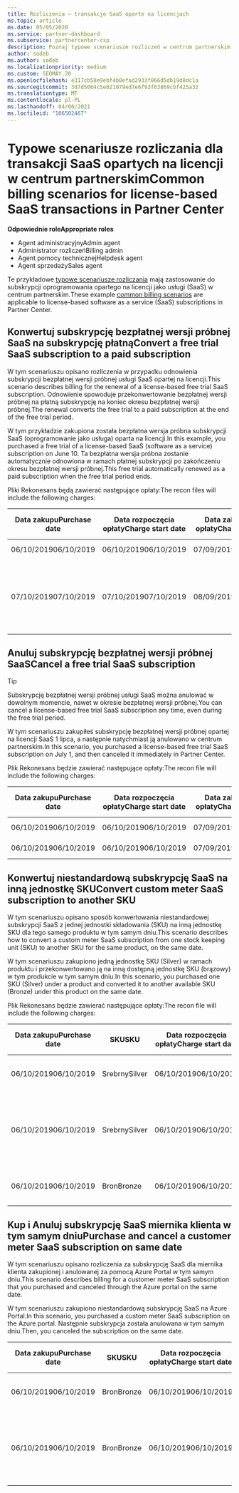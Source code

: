 ```yaml
---
title: Rozliczenia — transakcje SaaS oparte na licencjach
ms.topic: article
ms.date: 05/05/2020
ms.service: partner-dashboard
ms.subservice: partnercenter-csp
description: Poznaj typowe scenariusze rozliczeń w centrum partnerskim dla transakcji opartych na licencji, oprogramowania jako usługi (SaaS).
author: sodeb
ms.author: sodeb
ms.localizationpriority: medium
ms.custom: SEOMAY.20
ms.openlocfilehash: e317cb58e9ebf4b0efad2933f866d5db19d8dc1a
ms.sourcegitcommit: 3d7d5064c5e021079ed7e6f93f03869cbf425a32
ms.translationtype: MT
ms.contentlocale: pl-PL
ms.lasthandoff: 04/06/2021
ms.locfileid: "106502467"
---
```

# <a name="common-billing-scenarios-for-license-based-saas-transactions-in-partner-center"></a><span data-ttu-id="b861a-103">Typowe scenariusze rozliczania dla transakcji SaaS opartych na licencji w centrum partnerskim</span><span class="sxs-lookup"><span data-stu-id="b861a-103">Common billing scenarios for license-based SaaS transactions in Partner Center</span></span>

<span data-ttu-id="b861a-104">**Odpowiednie role**</span><span class="sxs-lookup"><span data-stu-id="b861a-104">**Appropriate roles**</span></span>

- <span data-ttu-id="b861a-105">Agent administracyjny</span><span class="sxs-lookup"><span data-stu-id="b861a-105">Admin agent</span></span>
- <span data-ttu-id="b861a-106">Administrator rozliczeń</span><span class="sxs-lookup"><span data-stu-id="b861a-106">Billing admin</span></span>
- <span data-ttu-id="b861a-107">Agent pomocy technicznej</span><span class="sxs-lookup"><span data-stu-id="b861a-107">Helpdesk agent</span></span>
- <span data-ttu-id="b861a-108">Agent sprzedaży</span><span class="sxs-lookup"><span data-stu-id="b861a-108">Sales agent</span></span>


<span data-ttu-id="b861a-109">Te przykładowe [typowe scenariusze rozliczania](common-billing-scenarios.md) mają zastosowanie do subskrypcji oprogramowania opartego na licencji jako usługi (SaaS) w centrum partnerskim.</span><span class="sxs-lookup"><span data-stu-id="b861a-109">These example [common billing scenarios](common-billing-scenarios.md) are applicable to license-based software as a service (SaaS) subscriptions in Partner Center.</span></span>

## <a name="convert-a-free-trial-saas-subscription-to-a-paid-subscription"></a><span data-ttu-id="b861a-110">Konwertuj subskrypcję bezpłatnej wersji próbnej SaaS na subskrypcję płatną</span><span class="sxs-lookup"><span data-stu-id="b861a-110">Convert a free trial SaaS subscription to a paid subscription</span></span>

<span data-ttu-id="b861a-111">W tym scenariuszu opisano rozliczenia w przypadku odnowienia subskrypcji bezpłatnej wersji próbnej usługi SaaS opartej na licencji.</span><span class="sxs-lookup"><span data-stu-id="b861a-111">This scenario describes billing for the renewal of a license-based free trial SaaS subscription.</span></span> <span data-ttu-id="b861a-112">Odnowienie spowoduje przekonwertowanie bezpłatnej wersji próbnej na płatną subskrypcję na koniec okresu bezpłatnej wersji próbnej.</span><span class="sxs-lookup"><span data-stu-id="b861a-112">The renewal converts the free trial to a paid subscription at the end of the free trial period.</span></span>

<span data-ttu-id="b861a-113">W tym przykładzie zakupiona została bezpłatna wersja próbna subskrypcji SaaS (oprogramowanie jako usługa) oparta na licencji.</span><span class="sxs-lookup"><span data-stu-id="b861a-113">In this example, you purchased a free trial of a license-based SaaS (software as a service) subscription on June 10.</span></span> <span data-ttu-id="b861a-114">Ta bezpłatna wersja próbna zostanie automatycznie odnowiona w ramach płatnej subskrypcji po zakończeniu okresu bezpłatnej wersji próbnej.</span><span class="sxs-lookup"><span data-stu-id="b861a-114">This free trial automatically renewed as a paid subscription when the free trial period ends.</span></span>

<span data-ttu-id="b861a-115">Pliki Rekonesans będą zawierać następujące opłaty:</span><span class="sxs-lookup"><span data-stu-id="b861a-115">The recon files will include the following charges:</span></span>

| <span data-ttu-id="b861a-116">Data zakupu</span><span class="sxs-lookup"><span data-stu-id="b861a-116">Purchase date</span></span> | <span data-ttu-id="b861a-117">Data rozpoczęcia opłaty</span><span class="sxs-lookup"><span data-stu-id="b861a-117">Charge start date</span></span> | <span data-ttu-id="b861a-118">Data zakończenia opłaty</span><span class="sxs-lookup"><span data-stu-id="b861a-118">Charge end date</span></span> | <span data-ttu-id="b861a-119">Cena jednostkowa</span><span class="sxs-lookup"><span data-stu-id="b861a-119">Unit price</span></span> | <span data-ttu-id="b861a-120">Liczba jednostek</span><span class="sxs-lookup"><span data-stu-id="b861a-120">Unit quantity</span></span> | <span data-ttu-id="b861a-121">Suma</span><span class="sxs-lookup"><span data-stu-id="b861a-121">Total amount</span></span> | <span data-ttu-id="b861a-122">Typ opłaty</span><span class="sxs-lookup"><span data-stu-id="b861a-122">Charge type</span></span> | <span data-ttu-id="b861a-123">Opis subskrypcji</span><span class="sxs-lookup"><span data-stu-id="b861a-123">Subscription description</span></span> |
| ------------- | ----------------- | --------------- | ---------- | ------------- | ------------ | ----------- | ----------------- |
| <span data-ttu-id="b861a-124">06/10/2019</span><span class="sxs-lookup"><span data-stu-id="b861a-124">06/10/2019</span></span> | <span data-ttu-id="b861a-125">06/10/2019</span><span class="sxs-lookup"><span data-stu-id="b861a-125">06/10/2019</span></span> | <span data-ttu-id="b861a-126">07/09/2019</span><span class="sxs-lookup"><span data-stu-id="b861a-126">07/09/2019</span></span> | <span data-ttu-id="b861a-127">0 USD</span><span class="sxs-lookup"><span data-stu-id="b861a-127">$0</span></span> | <span data-ttu-id="b861a-128">1</span><span class="sxs-lookup"><span data-stu-id="b861a-128">1</span></span> | <span data-ttu-id="b861a-129">0 USD</span><span class="sxs-lookup"><span data-stu-id="b861a-129">$0</span></span> | <span data-ttu-id="b861a-130">Nowy</span><span class="sxs-lookup"><span data-stu-id="b861a-130">New</span></span> | <span data-ttu-id="b861a-131">Bezpłatna wersja próbna</span><span class="sxs-lookup"><span data-stu-id="b861a-131">Free trial</span></span> |
| <span data-ttu-id="b861a-132">07/10/2019</span><span class="sxs-lookup"><span data-stu-id="b861a-132">07/10/2019</span></span> | <span data-ttu-id="b861a-133">07/10/2019</span><span class="sxs-lookup"><span data-stu-id="b861a-133">07/10/2019</span></span> | <span data-ttu-id="b861a-134">08/09/2019</span><span class="sxs-lookup"><span data-stu-id="b861a-134">08/09/2019</span></span> | <span data-ttu-id="b861a-135">$2</span><span class="sxs-lookup"><span data-stu-id="b861a-135">$2</span></span> | <span data-ttu-id="b861a-136">1</span><span class="sxs-lookup"><span data-stu-id="b861a-136">1</span></span> | <span data-ttu-id="b861a-137">$2</span><span class="sxs-lookup"><span data-stu-id="b861a-137">$2</span></span> | <span data-ttu-id="b861a-138">Renew</span><span class="sxs-lookup"><span data-stu-id="b861a-138">Renew</span></span> | <span data-ttu-id="b861a-139">Płatna subskrypcja</span><span class="sxs-lookup"><span data-stu-id="b861a-139">Paid subscription</span></span> |

## <a name="cancel-a-free-trial-saas-subscription"></a><span data-ttu-id="b861a-140">Anuluj subskrypcję bezpłatnej wersji próbnej SaaS</span><span class="sxs-lookup"><span data-stu-id="b861a-140">Cancel a free trial SaaS subscription</span></span>

> [!TIP]
> <span data-ttu-id="b861a-141">Subskrypcję bezpłatnej wersji próbnej usługi SaaS można anulować w dowolnym momencie, nawet w okresie bezpłatnej wersji próbnej.</span><span class="sxs-lookup"><span data-stu-id="b861a-141">You can cancel a license-based free trial SaaS subscription any time, even during the free trial period.</span></span>

<span data-ttu-id="b861a-142">W tym scenariuszu zakupiłeś subskrypcję bezpłatnej wersji próbnej opartej na licencji SaaS 1 lipca, a następnie natychmiast ją anulowano w centrum partnerskim.</span><span class="sxs-lookup"><span data-stu-id="b861a-142">In this scenario, you purchased a license-based free trial SaaS subscription on July 1, and then canceled it immediately in Partner Center.</span></span>

<span data-ttu-id="b861a-143">Plik Rekonesans będzie zawierać następujące opłaty:</span><span class="sxs-lookup"><span data-stu-id="b861a-143">The recon file will include the following charges:</span></span>

| <span data-ttu-id="b861a-144">Data zakupu</span><span class="sxs-lookup"><span data-stu-id="b861a-144">Purchase date</span></span> | <span data-ttu-id="b861a-145">Data rozpoczęcia opłaty</span><span class="sxs-lookup"><span data-stu-id="b861a-145">Charge start date</span></span> | <span data-ttu-id="b861a-146">Data zakończenia opłaty</span><span class="sxs-lookup"><span data-stu-id="b861a-146">Charge end date</span></span> | <span data-ttu-id="b861a-147">Cena jednostkowa</span><span class="sxs-lookup"><span data-stu-id="b861a-147">Unit price</span></span> | <span data-ttu-id="b861a-148">Liczba jednostek</span><span class="sxs-lookup"><span data-stu-id="b861a-148">Unit quantity</span></span> | <span data-ttu-id="b861a-149">Suma</span><span class="sxs-lookup"><span data-stu-id="b861a-149">Total amount</span></span> | <span data-ttu-id="b861a-150">Typ opłaty</span><span class="sxs-lookup"><span data-stu-id="b861a-150">Charge type</span></span> | <span data-ttu-id="b861a-151">Opis subskrypcji</span><span class="sxs-lookup"><span data-stu-id="b861a-151">Subscription description</span></span> |
| ------------- | ----------------- | --------------- | ---------- | ------------- | ------------ | ----------- | ----------------- |
| <span data-ttu-id="b861a-152">06/10/2019</span><span class="sxs-lookup"><span data-stu-id="b861a-152">06/10/2019</span></span> | <span data-ttu-id="b861a-153">06/10/2019</span><span class="sxs-lookup"><span data-stu-id="b861a-153">06/10/2019</span></span> | <span data-ttu-id="b861a-154">07/09/2019</span><span class="sxs-lookup"><span data-stu-id="b861a-154">07/09/2019</span></span> | <span data-ttu-id="b861a-155">0 USD</span><span class="sxs-lookup"><span data-stu-id="b861a-155">$0</span></span> | <span data-ttu-id="b861a-156">11</span><span class="sxs-lookup"><span data-stu-id="b861a-156">11</span></span> | <span data-ttu-id="b861a-157">0 USD</span><span class="sxs-lookup"><span data-stu-id="b861a-157">$0</span></span> | <span data-ttu-id="b861a-158">Nowy</span><span class="sxs-lookup"><span data-stu-id="b861a-158">New</span></span> | <span data-ttu-id="b861a-159">Bezpłatna wersja próbna</span><span class="sxs-lookup"><span data-stu-id="b861a-159">Free trial</span></span> |
| <span data-ttu-id="b861a-160">06/10/2019</span><span class="sxs-lookup"><span data-stu-id="b861a-160">06/10/2019</span></span> | <span data-ttu-id="b861a-161">06/10/2019</span><span class="sxs-lookup"><span data-stu-id="b861a-161">06/10/2019</span></span> | <span data-ttu-id="b861a-162">07/09/2019</span><span class="sxs-lookup"><span data-stu-id="b861a-162">07/09/2019</span></span> | <span data-ttu-id="b861a-163">0 USD</span><span class="sxs-lookup"><span data-stu-id="b861a-163">$0</span></span> | <span data-ttu-id="b861a-164">11</span><span class="sxs-lookup"><span data-stu-id="b861a-164">11</span></span> | <span data-ttu-id="b861a-165">0 USD</span><span class="sxs-lookup"><span data-stu-id="b861a-165">$0</span></span> | <span data-ttu-id="b861a-166">Anuluj</span><span class="sxs-lookup"><span data-stu-id="b861a-166">Cancel</span></span> | <span data-ttu-id="b861a-167">Bezpłatna wersja próbna</span><span class="sxs-lookup"><span data-stu-id="b861a-167">Free trial</span></span> |

## <a name="convert-custom-meter-saas-subscription-to-another-sku"></a><span data-ttu-id="b861a-168">Konwertuj niestandardową subskrypcję SaaS na inną jednostkę SKU</span><span class="sxs-lookup"><span data-stu-id="b861a-168">Convert custom meter SaaS subscription to another SKU</span></span>

<span data-ttu-id="b861a-169">W tym scenariuszu opisano sposób konwertowania niestandardowej subskrypcji SaaS z jednej jednostki składowania (SKU) na inną jednostkę SKU dla tego samego produktu w tym samym dniu.</span><span class="sxs-lookup"><span data-stu-id="b861a-169">This scenario describes how to convert a custom meter SaaS subscription from one stock keeping unit (SKU) to another SKU for the same product, on the same date.</span></span>

<span data-ttu-id="b861a-170">W tym scenariuszu zakupiono jedną jednostkę SKU (Silver) w ramach produktu i przekonwertowano ją na inną dostępną jednostkę SKU (brązowy) w tym produkcie w tym samym dniu.</span><span class="sxs-lookup"><span data-stu-id="b861a-170">In this scenario, you purchased one SKU (Silver) under a product and converted it to another available SKU (Bronze) under this product on the same date.</span></span>

<span data-ttu-id="b861a-171">Plik Rekonesans będzie zawierać następujące opłaty:</span><span class="sxs-lookup"><span data-stu-id="b861a-171">The recon file will include the following charges:</span></span>

| <span data-ttu-id="b861a-172">Data zakupu</span><span class="sxs-lookup"><span data-stu-id="b861a-172">Purchase date</span></span> | <span data-ttu-id="b861a-173">SKU</span><span class="sxs-lookup"><span data-stu-id="b861a-173">SKU</span></span> | <span data-ttu-id="b861a-174">Data rozpoczęcia opłaty</span><span class="sxs-lookup"><span data-stu-id="b861a-174">Charge start date</span></span> | <span data-ttu-id="b861a-175">Data zakończenia opłaty</span><span class="sxs-lookup"><span data-stu-id="b861a-175">Charge end date</span></span> | <span data-ttu-id="b861a-176">Cena jednostkowa</span><span class="sxs-lookup"><span data-stu-id="b861a-176">Unit price</span></span> | <span data-ttu-id="b861a-177">Liczba jednostek</span><span class="sxs-lookup"><span data-stu-id="b861a-177">Unit quantity</span></span> | <span data-ttu-id="b861a-178">Suma</span><span class="sxs-lookup"><span data-stu-id="b861a-178">Total amount</span></span> | <span data-ttu-id="b861a-179">Typ opłaty</span><span class="sxs-lookup"><span data-stu-id="b861a-179">Charge type</span></span> | <span data-ttu-id="b861a-180">Opis subskrypcji</span><span class="sxs-lookup"><span data-stu-id="b861a-180">Subscription description</span></span> |
| ------------- | ----------------- | ----------------- | --------------- | ---------- | ------------- | ------------ | ----------- | ----------------- |
| <span data-ttu-id="b861a-181">06/10/2019</span><span class="sxs-lookup"><span data-stu-id="b861a-181">06/10/2019</span></span> | <span data-ttu-id="b861a-182">Srebrny</span><span class="sxs-lookup"><span data-stu-id="b861a-182">Silver</span></span> | <span data-ttu-id="b861a-183">06/10/2019</span><span class="sxs-lookup"><span data-stu-id="b861a-183">06/10/2019</span></span> | <span data-ttu-id="b861a-184">06/10/2019</span><span class="sxs-lookup"><span data-stu-id="b861a-184">06/10/2019</span></span> | <span data-ttu-id="b861a-185">20 USD</span><span class="sxs-lookup"><span data-stu-id="b861a-185">$20</span></span> | <span data-ttu-id="b861a-186">1</span><span class="sxs-lookup"><span data-stu-id="b861a-186">1</span></span> | <span data-ttu-id="b861a-187">20 USD</span><span class="sxs-lookup"><span data-stu-id="b861a-187">$20</span></span> | <span data-ttu-id="b861a-188">Nowy</span><span class="sxs-lookup"><span data-stu-id="b861a-188">New</span></span> | <span data-ttu-id="b861a-189">Niestandardowa subskrypcja SaaS miernika</span><span class="sxs-lookup"><span data-stu-id="b861a-189">Custom meter SaaS subscription</span></span> |
| <span data-ttu-id="b861a-190">06/10/2019</span><span class="sxs-lookup"><span data-stu-id="b861a-190">06/10/2019</span></span> | <span data-ttu-id="b861a-191">Srebrny</span><span class="sxs-lookup"><span data-stu-id="b861a-191">Silver</span></span> | <span data-ttu-id="b861a-192">06/10/2019</span><span class="sxs-lookup"><span data-stu-id="b861a-192">06/10/2019</span></span> | <span data-ttu-id="b861a-193">06/10/2019</span><span class="sxs-lookup"><span data-stu-id="b861a-193">06/10/2019</span></span> | <span data-ttu-id="b861a-194">20 USD</span><span class="sxs-lookup"><span data-stu-id="b861a-194">$20</span></span> | <span data-ttu-id="b861a-195">1</span><span class="sxs-lookup"><span data-stu-id="b861a-195">1</span></span> | <span data-ttu-id="b861a-196">-$20</span><span class="sxs-lookup"><span data-stu-id="b861a-196">-$20</span></span> | <span data-ttu-id="b861a-197">Convert</span><span class="sxs-lookup"><span data-stu-id="b861a-197">Convert</span></span> | <span data-ttu-id="b861a-198">Rozliczanie opłat naliczanych za niestandardową subskrypcję SaaS</span><span class="sxs-lookup"><span data-stu-id="b861a-198">Prorated rebill for custom meter SaaS subscription</span></span> |
| <span data-ttu-id="b861a-199">06/10/2019</span><span class="sxs-lookup"><span data-stu-id="b861a-199">06/10/2019</span></span> | <span data-ttu-id="b861a-200">Bron</span><span class="sxs-lookup"><span data-stu-id="b861a-200">Bronze</span></span> | <span data-ttu-id="b861a-201">06/10/2019</span><span class="sxs-lookup"><span data-stu-id="b861a-201">06/10/2019</span></span> | <span data-ttu-id="b861a-202">06/10/2019</span><span class="sxs-lookup"><span data-stu-id="b861a-202">06/10/2019</span></span> | <span data-ttu-id="b861a-203">10 USD</span><span class="sxs-lookup"><span data-stu-id="b861a-203">$10</span></span> | <span data-ttu-id="b861a-204">1</span><span class="sxs-lookup"><span data-stu-id="b861a-204">1</span></span> | <span data-ttu-id="b861a-205">10 USD</span><span class="sxs-lookup"><span data-stu-id="b861a-205">$10</span></span> | <span data-ttu-id="b861a-206">Convert</span><span class="sxs-lookup"><span data-stu-id="b861a-206">Convert</span></span> | <span data-ttu-id="b861a-207">Niestandardowa subskrypcja SaaS miernika</span><span class="sxs-lookup"><span data-stu-id="b861a-207">Custom meter SaaS subscription</span></span> |

## <a name="purchase-and-cancel-a-customer-meter-saas-subscription-on-same-date"></a><span data-ttu-id="b861a-208">Kup i Anuluj subskrypcję SaaS miernika klienta w tym samym dniu</span><span class="sxs-lookup"><span data-stu-id="b861a-208">Purchase and cancel a customer meter SaaS subscription on same date</span></span>

<span data-ttu-id="b861a-209">W tym scenariuszu opisano rozliczenia za subskrypcję SaaS dla miernika klienta zakupionej i anulowanej za pomocą Azure Portal w tym samym dniu.</span><span class="sxs-lookup"><span data-stu-id="b861a-209">This scenario describes billing for a customer meter SaaS subscription that you purchased and canceled through the Azure portal on the same date.</span></span>

<span data-ttu-id="b861a-210">W tym scenariuszu zakupiono niestandardową subskrypcję SaaS na Azure Portal.</span><span class="sxs-lookup"><span data-stu-id="b861a-210">In this scenario, you purchased a custom meter SaaS subscription on the Azure portal.</span></span> <span data-ttu-id="b861a-211">Następnie subskrypcja została anulowana w tym samym dniu.</span><span class="sxs-lookup"><span data-stu-id="b861a-211">Then, you canceled the subscription on the same date.</span></span>

| <span data-ttu-id="b861a-212">Data zakupu</span><span class="sxs-lookup"><span data-stu-id="b861a-212">Purchase date</span></span> | <span data-ttu-id="b861a-213">SKU</span><span class="sxs-lookup"><span data-stu-id="b861a-213">SKU</span></span> | <span data-ttu-id="b861a-214">Data rozpoczęcia opłaty</span><span class="sxs-lookup"><span data-stu-id="b861a-214">Charge start date</span></span> | <span data-ttu-id="b861a-215">Data zakończenia opłaty</span><span class="sxs-lookup"><span data-stu-id="b861a-215">Charge end date</span></span> | <span data-ttu-id="b861a-216">Cena jednostkowa</span><span class="sxs-lookup"><span data-stu-id="b861a-216">Unit price</span></span> | <span data-ttu-id="b861a-217">Liczba jednostek</span><span class="sxs-lookup"><span data-stu-id="b861a-217">Unit quantity</span></span> | <span data-ttu-id="b861a-218">Suma</span><span class="sxs-lookup"><span data-stu-id="b861a-218">Total amount</span></span> | <span data-ttu-id="b861a-219">Typ opłaty</span><span class="sxs-lookup"><span data-stu-id="b861a-219">Charge type</span></span> | <span data-ttu-id="b861a-220">Opis subskrypcji</span><span class="sxs-lookup"><span data-stu-id="b861a-220">Subscription description</span></span> |
| ------------- | ------------- |----------------- | --------------- | ---------- | ------------- | ------------ | ----------- | ----------------- |
| <span data-ttu-id="b861a-221">06/10/2019</span><span class="sxs-lookup"><span data-stu-id="b861a-221">06/10/2019</span></span> | <span data-ttu-id="b861a-222">Bron</span><span class="sxs-lookup"><span data-stu-id="b861a-222">Bronze</span></span> | <span data-ttu-id="b861a-223">06/10/2019</span><span class="sxs-lookup"><span data-stu-id="b861a-223">06/10/2019</span></span> | <span data-ttu-id="b861a-224">06/10/2019</span><span class="sxs-lookup"><span data-stu-id="b861a-224">06/10/2019</span></span> | <span data-ttu-id="b861a-225">10 USD</span><span class="sxs-lookup"><span data-stu-id="b861a-225">$10</span></span> | <span data-ttu-id="b861a-226">1</span><span class="sxs-lookup"><span data-stu-id="b861a-226">1</span></span> | <span data-ttu-id="b861a-227">10 USD</span><span class="sxs-lookup"><span data-stu-id="b861a-227">$10</span></span> | <span data-ttu-id="b861a-228">Nowy</span><span class="sxs-lookup"><span data-stu-id="b861a-228">New</span></span> | <span data-ttu-id="b861a-229">Niestandardowa subskrypcja SaaS miernika</span><span class="sxs-lookup"><span data-stu-id="b861a-229">Custom meter SaaS subscription</span></span> |
| <span data-ttu-id="b861a-230">06/10/2019</span><span class="sxs-lookup"><span data-stu-id="b861a-230">06/10/2019</span></span> | <span data-ttu-id="b861a-231">Bron</span><span class="sxs-lookup"><span data-stu-id="b861a-231">Bronze</span></span> | <span data-ttu-id="b861a-232">06/10/2019</span><span class="sxs-lookup"><span data-stu-id="b861a-232">06/10/2019</span></span> | <span data-ttu-id="b861a-233">06/10/2019</span><span class="sxs-lookup"><span data-stu-id="b861a-233">06/10/2019</span></span> | <span data-ttu-id="b861a-234">10 USD</span><span class="sxs-lookup"><span data-stu-id="b861a-234">$10</span></span> | <span data-ttu-id="b861a-235">1</span><span class="sxs-lookup"><span data-stu-id="b861a-235">1</span></span> | <span data-ttu-id="b861a-236">-$10</span><span class="sxs-lookup"><span data-stu-id="b861a-236">-$10</span></span> | <span data-ttu-id="b861a-237">CancelImmediate</span><span class="sxs-lookup"><span data-stu-id="b861a-237">CancelImmediate</span></span> | <span data-ttu-id="b861a-238">Niestandardowa subskrypcja SaaS miernika</span><span class="sxs-lookup"><span data-stu-id="b861a-238">Custom meter SaaS subscription</span></span> |
